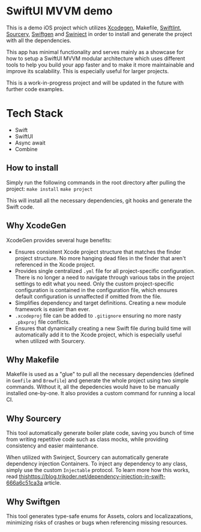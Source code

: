 # SwiftUI MVVM demo
This is a demo iOS project which utilizes [Xcodegen](https://github.com/yonaskolb/XcodeGen), Makefile, [Swiftlint](https://github.com/realm/SwiftLint), [Sourcery](https://github.com/krzysztofzablocki/Sourcery), [Swiftgen](https://github.com/SwiftGen/SwiftGen) and [Swinject](https://github.com/Swinject/Swinject) in order to install and generate the project with all the dependencies.

This app has minimal functionality and serves mainly as a showcase for how to setup a SwiftUI MVVM modular architecture which uses different tools to help you build your app faster and to make it more maintainable and improve its scalability. This is especially useful for larger projects.

This is a work-in-progress project and will be updated in the future with further code examples.

# Tech Stack
- Swift
- SwiftUI
- Async await
- Combine

## How to install
Simply run the following commands in the root directory after pulling the project:
<code>make install</code>
<code>make project</code>

This will install all the necessary dependencies, git hooks and generate the Swift code.

## Why XcodeGen
XcodeGen provides several huge benefits:
- Ensures consistent Xcode project structure that matches the finder project structure. No more hanging dead files in the finder that aren't referenced in the Xcode project.
- Provides single centralized <code>.yml</code> file for all project-specific configuration. There is no longer a need to navigate through various tabs in the project settings to edit what you need. 
Only the custom project-specific configuration is contained in the configuration file, which ensures default configuration is unnaffected if omitted from the file.
- Simplifies dependency and target definitions. Creating a new module framework is easier than ever.
- <code>.xcodeproj</code> file can be added to <code>.gitignore</code> ensuring no more nasty <code>.pbxproj</code> file conflicts.
- Ensures that dynamically creating a new Swift file during build time will automatically add it to the Xcode project, which is especially useful when utilized with Sourcery.

## Why Makefile
Makefile is used as a "glue" to pull all the necessary dependencies (defined in <code>Gemfile</code> and <code>Brewfile</code>) and generate the whole project using two simple commands. Without it, all the depedencies would have to be manually installed one-by-one.
It also provides a custom command for running a local CI.

## Why Sourcery
This tool automatically generate boiler plate code, saving you bunch of time from writing repetitive code such as class mocks, while providing consistency and easier maintenance.

When utilized with Swinject, Sourcery can automatically generate dependency injection Containers. To inject any dependency to any class, simply use the custom <code>Injectable</code> protocol. To learn more how this works, read [this](https://blog.trikoder.net/dependency-injection-in-swift-666a6c51ca3a)https://blog.trikoder.net/dependency-injection-in-swift-666a6c51ca3a article.

## Why Swiftgen
This tool generates type-safe enums for Assets, colors and localizazations, minimizing risks of crashes or bugs when referencing missing resources.
